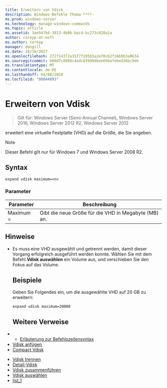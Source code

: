 ```yaml
---
title: Erweitern von Vdisk
description: Windows-Befehle Thema ****-
ms.prod: windows-server
ms.technology: manage-windows-commands
ms.topic: article
ms.assetid: 3ae547b4-3813-4b86-bacd-bc273c028a2a
author: coreyp-at-msft
ms.author: coreyp
manager: dongill
ms.date: 10/16/2017
ms.openlocfilehash: 272714372a35f7f205b5a2e70cb2f2669b3a0634
ms.sourcegitcommit: b00d7c8968c4adc8f699dbee694afe6ed36bc9de
ms.translationtype: MT
ms.contentlocale: de-DE
ms.lasthandoff: 04/08/2020
ms.locfileid: "80844893"
---
```

# <a name="expand-vdisk"></a>Erweitern von Vdisk

>Gilt für: Windows Server (Semi-Annual Channel), Windows Server 2016, Windows Server 2012 R2, Windows Server 2012

erweitert eine virtuelle Festplatte (VHD) auf die Größe, die Sie angeben.
> [!NOTE]
> Dieser Befehl gilt nur für Windows 7 und Windows Server 2008 R2.
> ## <a name="syntax"></a>Syntax
> ```
> expand vdisk maximum=<n>
> ```
> ### <a name="parameters"></a>Parameter
> 
> |  Parameter  |                      Beschreibung                      |
> |-------------|-------------------------------------------------------|
> | Maximum =<n> | Gibt die neue Größe für die VHD in Megabyte (MB) an. |
> 
> ## <a name="remarks"></a>Hinweise
> - Es muss eine VHD ausgewählt und getrennt werden, damit dieser Vorgang erfolgreich ausgeführt werden konnte. Wählen Sie mit dem Befehl **Vdisk auswählen** ein Volume aus, und verschieben Sie den Fokus auf das Volume.
>   ## <a name="examples"></a><a name=BKMK_Examples></a>Beispiele
>   Geben Sie Folgendes ein, um die ausgewählte VHD auf 20 GB zu erweitern:
>   ```
>   expand vdisk maximum=20000
>   ```
>   ## <a name="additional-references"></a>Weitere Verweise
> - - [Erläuterung zur Befehlszeilensyntax](command-line-syntax-key.md)
> - [Vdisk anfügen](attach-vdisk.md)
> - [Compact Vdisk](compact-vdisk.md)

-   [Vdisk trennen](detach-vdisk.md)
-   [Detail-Vdisk](detail-vdisk.md)
-   [Vdisk zusammenführen](merge-vdisk.md)
-   [Vdisk auswählen](select-vdisk.md)
-   [list_1](list_1.md)
